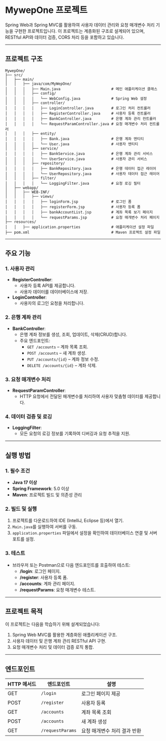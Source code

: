 # MywepOne 프로젝트

Spring Web과 Spring MVC를 활용하여 사용자 데이터 관리와 요청 매개변수 처리 기능을 구현한 프로젝트입니다. 이 프로젝트는 계층화된 구조로 설계되어 있으며, RESTful API와 데이터 검증, CORS 처리 등을 포함하고 있습니다.

---

## 프로젝트 구조
```
MywepOne/
├── src/
│   ├── main/
│   │   ├── java/com/MyWepOne/
│   │   │   ├── Main.java                       # 메인 애플리케이션 클래스
│   │   │   ├── config/
│   │   │   │   └── WebConfig.java              # Spring Web 설정
│   │   │   ├── controller/
│   │   │   │   ├── LoginController.java        # 로그인 처리 컨트롤러
│   │   │   │   ├── RegisterController.java     # 사용자 등록 컨트롤러
│   │   │   │   ├── BankController.java         # 은행 계좌 관리 컨트롤러
│   │   │   │   └── RequestParamController.java # 요청 매개변수 처리 컨트롤러
│   │   │   ├── entity/
│   │   │   │   ├── Bank.java                   # 은행 계좌 엔티티
│   │   │   │   └── User.java                   # 사용자 엔티티
│   │   │   ├── service/
│   │   │   │   ├── BankService.java            # 은행 계좌 관리 서비스
│   │   │   │   └── UserService.java            # 사용자 관리 서비스
│   │   │   ├── repository/
│   │   │   │   ├── BankRepository.java         # 은행 데이터 접근 레이어
│   │   │   │   └── UserRepository.java         # 사용자 데이터 접근 레이어
│   │   │   ├── filter/
│   │   │   │   └── LoggingFilter.java          # 요청 로깅 필터
│   ├── webapp/
│   │   ├── WEB-INF/
│   │   │   ├── views/
│   │   │   │   ├── loginForm.jsp               # 로그인 폼
│   │   │   │   ├── registerForm.jsp            # 사용자 등록 폼
│   │   │   │   ├── bankAccountList.jsp         # 계좌 목록 보기 페이지
│   │   │   │   └── requestParams.jsp           # 요청 매개변수 처리 페이지
├── resources/
│   │   ├── application.properties              # 애플리케이션 설정 파일
├── pom.xml                                     # Maven 프로젝트 설정 파일
```

---

## 주요 기능

### 1. **사용자 관리**
- **RegisterController**:
  - 사용자 등록 API를 제공합니다.
  - 사용자 데이터를 데이터베이스에 저장.
- **LoginController**:
  - 사용자의 로그인 요청을 처리합니다.

### 2. **은행 계좌 관리**
- **BankController**:
  - 은행 계좌 정보를 생성, 조회, 업데이트, 삭제(CRUD)합니다.
  - 주요 엔드포인트:
    - `GET /accounts` – 계좌 목록 조회.
    - `POST /accounts` – 새 계좌 생성.
    - `PUT /accounts/{id}` – 계좌 정보 수정.
    - `DELETE /accounts/{id}` – 계좌 삭제.

### 3. **요청 매개변수 처리**
- **RequestParamController**:
  - HTTP 요청에서 전달된 매개변수를 처리하여 사용자 맞춤형 데이터를 제공합니다.

### 4. **데이터 검증 및 로깅**
- **LoggingFilter**:
  - 모든 요청의 로깅 정보를 기록하여 디버깅과 요청 추적을 지원.

---

## 실행 방법

### 1. **필수 조건**
- **Java 17 이상**
- **Spring Framework**: 5.0 이상
- **Maven**: 프로젝트 빌드 및 의존성 관리

### 2. **빌드 및 실행**
1. 프로젝트를 다운로드하여 IDE (IntelliJ, Eclipse 등)에서 열기.
2. `Main.java`를 실행하여 서버를 구동.
3. `application.properties` 파일에서 설정을 확인하여 데이터베이스 연결 및 서버 포트를 설정.

### 3. **테스트**
- 브라우저 또는 Postman으로 다음 엔드포인트를 호출하여 테스트:
  - **/login**: 로그인 페이지.
  - **/register**: 사용자 등록 폼.
  - **/accounts**: 계좌 관리 페이지.
  - **/requestParams**: 요청 매개변수 테스트.

---

## 프로젝트 목적

이 프로젝트는 다음을 학습하기 위해 설계되었습니다:
1. Spring Web MVC를 활용한 계층화된 애플리케이션 구조.
2. 사용자 데이터 및 은행 계좌 관리 RESTful API 구현.
3. 요청 매개변수 처리 및 데이터 검증 로직 통합.

---

## 엔드포인트

| HTTP 메서드 | 엔드포인트       | 설명                        |
|-------------|------------------|-----------------------------|
| GET         | `/login`         | 로그인 페이지 제공          |
| POST        | `/register`      | 사용자 등록                 |
| GET         | `/accounts`      | 계좌 목록 조회              |
| POST        | `/accounts`      | 새 계좌 생성                |
| GET         | `/requestParams` | 요청 매개변수 처리 결과 반환|
